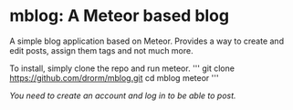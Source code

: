 mblog: A Meteor based blog
=====

A simple blog application based on Meteor.  Provides a way to create and edit posts, assign them tags and not much more.

To install, simply clone the repo and run meteor.
'''
git clone https://github.com/drorm/mblog.git
cd mblog
meteor
'''

*You need to create an account and log in to be able to post.*
